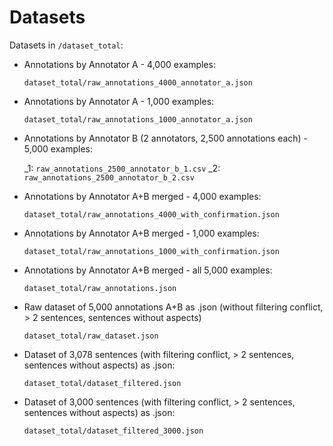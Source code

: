 # Datasets

Datasets in `/dataset_total`:

- Annotations by Annotator A - 4,000 examples:

  `dataset_total/raw_annotations_4000_annotator_a.json`

- Annotations by Annotator A - 1,000 examples:

  `dataset_total/raw_annotations_1000_annotator_a.json`

- Annotations by Annotator B (2 annotators, 2,500 annotations each) - 5,000 examples:

  \_1: `raw_annotations_2500_annotator_b_1.csv`
  \_2: `raw_annotations_2500_annotator_b_2.csv`

- Annotations by Annotator A+B merged - 4,000 examples:

  `dataset_total/raw_annotations_4000_with_confirmation.json`

- Annotations by Annotator A+B merged - 1,000 examples:

  `dataset_total/raw_annotations_1000_with_confirmation.json`

- Annotations by Annotator A+B merged - all 5,000 examples:

  `dataset_total/raw_annotations.json`

- Raw dataset of 5,000 annotations A+B as .json (without filtering conflict, > 2 sentences, sentences without aspects)

  `dataset_total/raw_dataset.json`

- Dataset of 3,078 sentences (with filtering conflict, > 2 sentences, sentences without aspects) as .json:

  `dataset_total/dataset_filtered.json`

- Dataset of 3,000 sentences (with filtering conflict, > 2 sentences, sentences without aspects) as .json:

  `dataset_total/dataset_filtered_3000.json`
